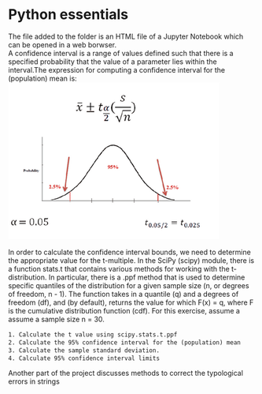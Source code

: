 # Python essentials
The file added to the folder is an HTML file of a Jupyter Notebook which can be opened in a web borwser. <br/>
A confidence interval is a range of values defined such that there is a specified probability that the value of a parameter lies within the interval.The expression for computing a confidence interval for the (population) mean is: <br/>
![](Images/Confidence_interval_formula.PNG)<br/>

In order to calculate the confidence interval bounds, we need to determine the appropriate value for the t-multiple. In the SciPy (scipy) module, there is a function stats.t that contains various methods for working with the t-distribution. In particular, there is a .ppf method that is used to determine specific quantiles of the distribution for a given sample size (n, or degrees of freedom, n - 1). The function takes in a quantile (q) and a degrees of freedom (df), and (by default), returns the value for which F(x) = q, where F is the cumulative distribution function (cdf). For this exercise, assume a assume a sample size n = 30.

    1. Calculate the t value using scipy.stats.t.ppf
    2. Calculate the 95% confidence interval for the (population) mean
    3. Calculate the sample standard deviation.
    4. Calculate 95% confidence interval limits
    
Another part of the project discusses methods to correct the typological errors in strings
 


